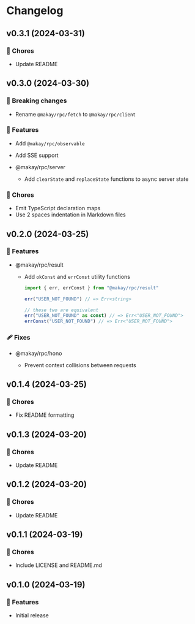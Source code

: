 # Changelog

## v0.3.1 (2024-03-31)

### 🏡 Chores

- Update README

## v0.3.0 (2024-03-30)

### 🔨 Breaking changes

- Rename `@makay/rpc/fetch` to `@makay/rpc/client`

### 🚀 Features

- Add `@makay/rpc/observable`

- Add SSE support

- @makay/rpc/server

  - Add `clearState` and `replaceState` functions to async server state

### 🏡 Chores

- Emit TypeScript declaration maps
- Use 2 spaces indentation in Markdown files

## v0.2.0 (2024-03-25)

### 🚀 Features

- @makay/rpc/result

  - Add `okConst` and `errConst` utility functions

    ```ts
    import { err, errConst } from "@makay/rpc/result"

    err("USER_NOT_FOUND") // => Err<string>

    // these two are equivalent
    err("USER_NOT_FOUND" as const) // => Err<"USER_NOT_FOUND">
    errConst("USER_NOT_FOUND") // => Err<"USER_NOT_FOUND">
    ```

### 🩹 Fixes

- @makay/rpc/hono

  - Prevent context collisions between requests

## v0.1.4 (2024-03-25)

### 🏡 Chores

- Fix README formatting

## v0.1.3 (2024-03-20)

### 🏡 Chores

- Update README

## v0.1.2 (2024-03-20)

### 🏡 Chores

- Update README

## v0.1.1 (2024-03-19)

### 🏡 Chores

- Include LICENSE and README.md

## v0.1.0 (2024-03-19)

### 🚀 Features

- Initial release

